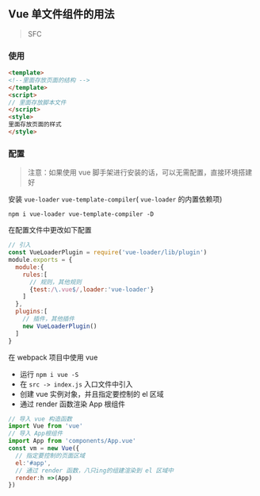 ## Vue 单文件组件的用法

> SFC

### 使用

```html
<template>
<!--里面存放页面的结构 -->
</template>
<script>
// 里面存放脚本文件
</script>
<style>
里面存放页面的样式
</style>
```

### 配置

> 注意：如果使用 vue 脚手架进行安装的话，可以无需配置，直接环境搭建好

安装 `vue-loader` `vue-template-compiler`( `vue-loader` 的内置依赖项) 

`npm i vue-loader vue-template-compiler -D`

在配置文件中更改如下配置

```js
// 引入
const VueLoaderPlugin = require('vue-loader/lib/plugin')
module.exports = {
  module:{
    rules:[
      // 规则，其他规则
      {test:/\.vue$/,loader:'vue-loader'}
    ]
  },
  plugins:[
    // 插件，其他插件
    new VueLoaderPlugin()
  ]
}
```

在 webpack 项目中使用 vue

- 运行 `npm i vue -S`
- 在 `src -> index.js` 入口文件中引入
- 创建 vue 实例对象，并且指定要控制的 el 区域
- 通过 render 函数渲染 App 根组件

```js
// 导入 vue 构造函数
import Vue from 'vue'
// 导入 App根组件
import App from 'components/App.vue'
const vm = new Vue({
  // 指定要控制的页面区域
  el:'#app',
  // 通过 render 函数，八只ing的组建渲染到 el 区域中
  render:h =>(App)
})
```

